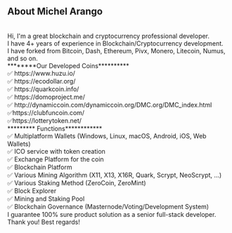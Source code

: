 

## About Michel Arango
<br>
Hi, I'm a great blockchain and cryptocurrency professional developer. <br>
I have 4+ years of experience in Blockchain/Cryptocurrency development. <br>
I have forked from Bitcoin, Dash, Ethereum, Pivx, Monero, Litecoin, Numus, and so on.<br> ********Our Developed Coins********** <br>
✅ https://www.huzu.io/ <br>
✅ https://ecodollar.org/ <br>
✅ https://quarkcoin.info/ <br>
✅ https://domoproject.me/ <br>
✅ http://dynamiccoin.com/dynamiccoin.org/DMC.org/DMC_index.html <br>
✅https://clubfuncoin.com/<br>
✅https://lotterytoken.net/<br>
********* Functions************ <br>
✅ Multiplatform Wallets (Windows, Linux, macOS, Android, iOS, Web Wallets) <br>
✅ ICO service with token creation <br>
✅ Exchange Platform for the coin <br>
✅ Blockchain Platform <br>
✅ Various Mining Algorithm (X11, X13, X16R, Quark, Scrypt, NeoScrypt, ...) <br>
✅ Various Staking Method (ZeroCoin, ZeroMint) <br>
✅ Block Explorer <br>
✅ Mining and Staking Pool <br>
✅ Blockchain Governance (Masternode/Voting/Development System)<br>
I guarantee 100% sure product solution as a senior full-stack developer. Thank you! Best regards!
